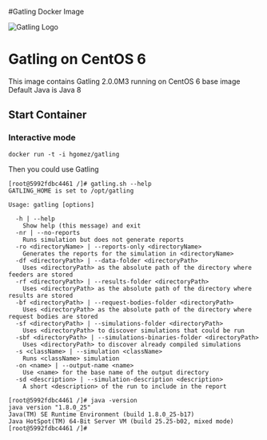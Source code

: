 #Gatling Docker Image

![Gatling Logo](http://gatling.io/assets/images/img1.png)

# Gatling on CentOS 6

This image contains Gatling 2.0.0M3 running on CentOS 6 base image 
Default Java is Java 8

## Start Container 

### Interactive mode
    docker run -t -i hgomez/gatling

Then you could use Gatling 

    [root@5992fdbc4461 /]# gatling.sh --help
    GATLING_HOME is set to /opt/gatling

    Usage: gatling [options] 

      -h | --help
	    Show help (this message) and exit
      -nr | --no-reports
	    Runs simulation but does not generate reports
      -ro <directoryName> | --reports-only <directoryName>
	    Generates the reports for the simulation in <directoryName>
      -df <directoryPath> | --data-folder <directoryPath>
	    Uses <directoryPath> as the absolute path of the directory where feeders are stored
      -rf <directoryPath> | --results-folder <directoryPath>
	    Uses <directoryPath> as the absolute path of the directory where results are stored
      -bf <directoryPath> | --request-bodies-folder <directoryPath>
	    Uses <directoryPath> as the absolute path of the directory where request bodies are stored
      -sf <directoryPath> | --simulations-folder <directoryPath>
	    Uses <directoryPath> to discover simulations that could be run
      -sbf <directoryPath> | --simulations-binaries-folder <directoryPath>
	    Uses <directoryPath> to discover already compiled simulations
      -s <className> | --simulation <className>
	    Runs <className> simulation
      -on <name> | --output-name <name>
	    Use <name> for the base name of the output directory
      -sd <description> | --simulation-description <description>
	    A short <description> of the run to include in the report

    [root@5992fdbc4461 /]# java -version
    java version "1.8.0_25"
    Java(TM) SE Runtime Environment (build 1.8.0_25-b17)
    Java HotSpot(TM) 64-Bit Server VM (build 25.25-b02, mixed mode)
    [root@5992fdbc4461 /]# 

